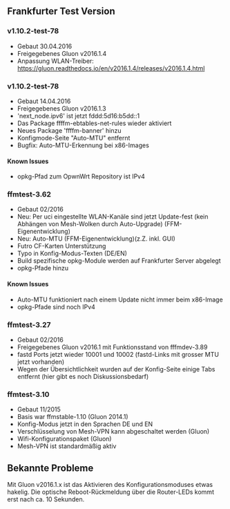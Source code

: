 ## Frankfurter Test Version 
### v1.10.2-test-78
- Gebaut 30.04.2016
- Freigegebenes Gluon v2016.1.4
- Anpassung WLAN-Treiber: https://gluon.readthedocs.io/en/v2016.1.4/releases/v2016.1.4.html

### v1.10.2-test-78
- Gebaut 14.04.2016
- Freigegebenes Gluon v2016.1.3
- 'next_node.ipv6' ist jetzt fddd:5d16:b5dd::1
- Das Package ffffm-ebtables-net-rules wieder aktiviert
- Neues Package 'ffffm-banner' hinzu
- Konfigmode-Seite "Auto-MTU" entfernt
- Bugfix: Auto-MTU-Erkennung bei x86-Images 

#### Known Issues
- opkg-Pfad zum OpwnWrt Repository ist IPv4

### ffmtest-3.62
- Gebaut 02/2016
- Neu: Per uci eingestellte WLAN-Kanäle sind jetzt Update-fest (kein Abhängen von Mesh-Wolken durch Auto-Upgrade) (FFM-Eigenentwicklung)
- Neu: Auto-MTU (FFM-Eigenentwicklung)(z.Z. inkl. GUI)
- Futro CF-Karten Unterstützung
- Typo in Konfig-Modus-Texten (DE/EN)
- Build spezifische opkg-Module werden auf Frankfurter Server abgelegt
- opkg-Pfade hinzu

#### Known Issues
- Auto-MTU funktioniert nach einem Update nicht immer beim x86-Image
- opkg-Pfade sind noch IPv4


### ffmtest-3.27
- Gebaut 02/2016
- Freigegebenes Gluon v2016.1 mit Funktionsstand von fffmdev-3.89
- fastd Ports jetzt wieder 10001 und 10002 (fastd-Links mit grosser MTU jetzt vorhanden)
- Wegen der Übersichtlichkeit wurden auf der Konfig-Seite einige Tabs entfernt (hier gibt es noch Diskussionsbedarf)

### ffmtest-3.10
- Gebaut 11/2015
- Basis war ffmstable-1.10 (Gluon 2014.1)
- Konfig-Modus jetzt in den Sprachen DE und EN
- Verschlüsselung von Mesh-VPN kann abgeschaltet werden (Gluon)
- Wifi-Konfigurationspaket (Gluon)
- Mesh-VPN ist standardmäßig aktiv



## Bekannte Probleme
Mit Gluon v2016.1.x ist das Aktivieren des Konfigurationsmoduses etwas hakelig. Die optische Reboot-Rückmeldung über die Router-LEDs kommt erst nach ca. 10 Sekunden.


